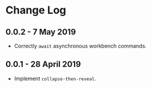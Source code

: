 # Change Log
## 0.0.2 - 7 May 2019
* Correctly `await` asynchronous workbench commands.

## 0.0.1 - 28 April 2019
* Implement `collapse-then-reveal`.

